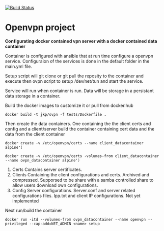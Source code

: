 [![Build Status](https://travis-ci.org/Sifungurux/ansible-openvpn-docker.svg?branch=master)](https://travis-ci.org/Sifungurux/ansible-openvpn-docker)
# Openvpn project
**Configurating docker contained vpn server 
with a docker contained data container** 

Container is configured with ansible that at run time configure a openvpn
 service. Configuraion of the services is done in the default folder in the
main.yml file.

Setup script will git clone or git pull the reposity to the container and execute
then ovpn script to setup /dev/net/tun and start the service.

Service will run when container is run. Data will be storage in a persistant
 data storage in a container.

Build the docker images to customize it or pull from docker.hub

`docker build -t jkp/ovpn -f tests/Dockerfile .`


Then create the data containers. One containing the the client certs and config and a client/server build the container containing cert data and the data from the client container

`docker create -v /etc/openvpn/certs --name client_datacontainer alpine')`

`docker create -v /etc/openvpn/certs -volumes-from client_datacontainer --name ovpn_datacontainer alpine')`

1. Certs
	Contains server certificates.
2. Clients
	Containing the client configurations and certs. Archived and compressed. 
	Supporsed to be share with a samba controlled share to allow users download own configurations.
3. Config 
	Server configurations. Server.conf and server related configurations files. Ipp.txt and client IP configurations. Not yet implemented

Next run/build the container

`docker run -itd --volumes-from ovpn_datacontainer --name openvpn --privileged --cap-add=NET_ADMIN <name> setup`
